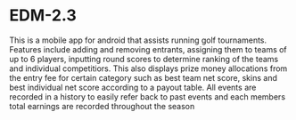 # EDM-2.3




This is a mobile app for android that assists running golf tournaments. Features include adding and removing entrants, assigning them to teams of up to 6 players, 
inputting round scores to determine ranking of the teams and individual competitiors. This also displays prize money allocations from the entry fee for certain category such as 
best team net score, skins and best individual net score according to a payout table. All events are recorded in a history to easily refer back to past events and each members 
total earnings are recorded throughout the season
